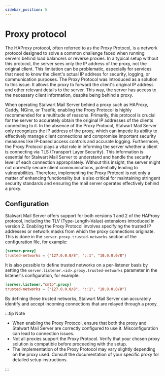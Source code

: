 ```yaml
---
sidebar_position: 5
---
```


# Proxy protocol

The HAProxy protocol, often referred to as the Proxy Protocol, is a network protocol designed to solve a common challenge faced when running servers behind load balancers or reverse proxies. In a typical setup without this protocol, the server sees only the IP address of the proxy, not the original client. This limitation can be problematic, especially for services that need to know the client's actual IP address for security, logging, or communication purposes. The Proxy Protocol was introduced as a solution to this issue. It allows the proxy to forward the client's original IP address and other relevant details to the server. This way, the server has access to the necessary client information, despite being behind a proxy.

When operating Stalwart Mail Server behind a proxy such as HAProxy, Caddy, NGinx, or Traefik, enabling the Proxy Protocol is highly recommended for a multitude of reasons. Primarily, this protocol is crucial for the server to accurately obtain the original IP addresses of the clients connecting to it. In the absence of the Proxy Protocol, Stalwart Mail Server only recognizes the IP address of the proxy, which can impede its ability to effectively manage client connections and compromise important security measures like IP-based access controls and accurate logging. Furthermore, the Proxy Protocol plays a vital role in informing the server whether a client is connecting via TLS (Transport Layer Security). This information is essential for Stalwart Mail Server to understand and handle the security level of each connection appropriately. Without this insight, the server might not correctly secure client communications, potentially leading to vulnerabilities. Therefore, implementing the Proxy Protocol is not only a matter of enhancing functionality but is also critical for maintaining stringent security standards and ensuring the mail server operates effectively behind a proxy.

## Configuration

Stalwart Mail Server offers support for both versions 1 and 2 of the HAProxy protocol, including the TLV (Type-Length-Value) extensions introduced in version 2. Enabling the Proxy Protocol involves specifying the trusted IP addresses or network masks from which the proxy connections originate. This is done in the `server.proxy.trusted-networks` section of the configuration file, for example:

```toml
[server.proxy]
trusted-networks = {"127.0.0.0/8", "::1", "10.0.0.0/8"}
```

It is also possible to define trusted networks on a per-listener basis by setting the `server.listener.<id>.proxy.trusted-networks` parameter in the listener's configuration, for example:

```toml
[server.listener."smtp".proxy]
trusted-networks = {"127.0.0.0/8", "::1", "10.0.0.0/8"}
```

By defining these trusted networks, Stalwart Mail Server can accurately identify and accept incoming connections that are relayed through a proxy.

:::tip Note

- When enabling the Proxy Protocol, ensure that both the proxy and Stalwart Mail Server are correctly configured to use it. Misconfiguration can lead to connection issues.
- Not all proxies support the Proxy Protocol. Verify that your chosen proxy solution is compatible before proceeding with the setup.
- The implementation of the Proxy Protocol may vary slightly depending on the proxy used. Consult the documentation of your specific proxy for detailed setup instructions.

:::
